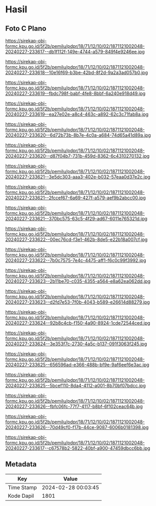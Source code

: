 # Hasil

## Foto C Plano

https://sirekap-obj-formc.kpu.go.id/5f2b/pemilu/pdpr/18/71/12/10/02/1871121002048-20240227-233617--db1f112f-149e-4744-a579-849f4e9246ee.jpg

https://sirekap-obj-formc.kpu.go.id/5f2b/pemilu/pdpr/18/71/12/10/02/1871121002048-20240227-233618--10e16f69-b3be-42bd-8f2d-9a2a3ad057b0.jpg

https://sirekap-obj-formc.kpu.go.id/5f2b/pemilu/pdpr/18/71/12/10/02/1871121002048-20240227-233619--fbdc798f-babf-4fe8-8bbf-6a240e918d49.jpg

https://sirekap-obj-formc.kpu.go.id/5f2b/pemilu/pdpr/18/71/12/10/02/1871121002048-20240227-233619--ea27e02e-a8c4-463c-a892-62c3c71fab8a.jpg

https://sirekap-obj-formc.kpu.go.id/5f2b/pemilu/pdpr/18/71/12/10/02/1871121002048-20240227-233620--6d72b73b-8b7e-4c0a-a684-74d65a41d89a.jpg

https://sirekap-obj-formc.kpu.go.id/5f2b/pemilu/pdpr/18/71/12/10/02/1871121002048-20240227-233620--d87f04b7-731b-459d-8362-6c4310270132.jpg

https://sirekap-obj-formc.kpu.go.id/5f2b/pemilu/pdpr/18/71/12/10/02/1871121002048-20240227-233621--3e5dc303-aaa3-402e-b032-57eaa0d37e2c.jpg

https://sirekap-obj-formc.kpu.go.id/5f2b/pemilu/pdpr/18/71/12/10/02/1871121002048-20240227-233621--2fccef67-6a69-427f-a579-aef9b2abcc00.jpg

https://sirekap-obj-formc.kpu.go.id/5f2b/pemilu/pdpr/18/71/12/10/02/1871121002048-20240227-233621--370bc575-63c5-4f29-ad67-6011e765321d.jpg

https://sirekap-obj-formc.kpu.go.id/5f2b/pemilu/pdpr/18/71/12/10/02/1871121002048-20240227-233622--00ec76cd-f3e1-462b-8de5-e22b18a007cf.jpg

https://sirekap-obj-formc.kpu.go.id/5f2b/pemilu/pdpr/18/71/12/10/02/1871121002048-20240227-233622--7b0c7575-7e4c-4475-aff1-f6c0c99f3992.jpg

https://sirekap-obj-formc.kpu.go.id/5f2b/pemilu/pdpr/18/71/12/10/02/1871121002048-20240227-233623--2b11be70-c035-4355-a564-e8a62ea062dd.jpg

https://sirekap-obj-formc.kpu.go.id/5f2b/pemilu/pdpr/18/71/12/10/02/1871121002048-20240227-233623--d2fd7e53-7f0b-4043-b589-e26614d88279.jpg

https://sirekap-obj-formc.kpu.go.id/5f2b/pemilu/pdpr/18/71/12/10/02/1871121002048-20240227-233624--92b8c4cb-f150-4a90-8924-1cde72544ced.jpg

https://sirekap-obj-formc.kpu.go.id/5f2b/pemilu/pdpr/18/71/12/10/02/1871121002048-20240227-233624--3e353f7c-2730-4a5c-b137-091f3063f245.jpg

https://sirekap-obj-formc.kpu.go.id/5f2b/pemilu/pdpr/18/71/12/10/02/1871121002048-20240227-233625--656596ad-e366-488b-bf9e-9af6eef6e3ac.jpg

https://sirekap-obj-formc.kpu.go.id/5f2b/pemilu/pdpr/18/71/12/10/02/1871121002048-20240227-233625--5bcef110-8da4-4112-a001-8b70bf07bdcc.jpg

https://sirekap-obj-formc.kpu.go.id/5f2b/pemilu/pdpr/18/71/12/10/02/1871121002048-20240227-233626--fbfc06fc-77f7-4117-b8bf-6f102ceac64b.jpg

https://sirekap-obj-formc.kpu.go.id/5f2b/pemilu/pdpr/18/71/12/10/02/1871121002048-20240227-233626--70d49cf0-f17b-44ce-9087-6006b0181398.jpg

https://sirekap-obj-formc.kpu.go.id/5f2b/pemilu/pdpr/18/71/12/10/02/1871121002048-20240227-233617--c67578b2-5822-40bf-a900-47459dbcc6bb.jpg


## Metadata

| Key        | Value               |
| ---------- | ------------------- |
| Time Stamp | 2024-02-28 00:03:45 |
| Kode Dapil | 1801                |



